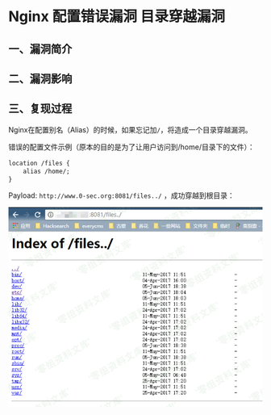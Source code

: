 Nginx 配置错误漏洞 目录穿越漏洞
===============================

一、漏洞简介
------------

二、漏洞影响
------------

三、复现过程
------------

Nginx在配置别名（Alias）的时候，如果忘记加`/`，将造成一个目录穿越漏洞。

错误的配置文件示例（原本的目的是为了让用户访问到/home/目录下的文件）：

    location /files {
        alias /home/;
    }

Payload: `http://www.0-sec.org:8081/files../` ，成功穿越到根目录：

![](./.resource/Nginx配置错误漏洞目录穿越漏洞/media/rId24.png)
